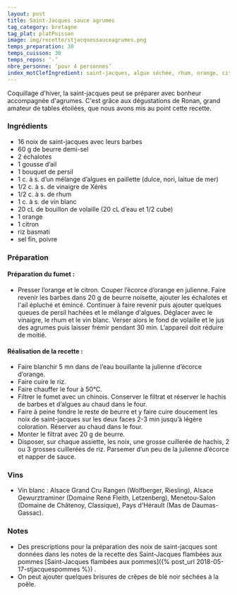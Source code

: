 ```yaml
---
layout: post
title: Saint-Jacques sauce agrumes
tag_category: bretagne
tag_plat: platPoisson
image: img/recette/stjacquessauceagrumes.png
temps_preparation: 30
temps_cuisson: 30
temps_repos: ‘-‘
nbre_personne: ‘pour 4 personnes’
index_motClefIngredient: saint-jacques, algue séchée, rhum, orange, citron
---
```

Coquillage d'hiver, la saint-jacques peut se préparer avec bonheur accompagnée d'agrumes. C'est grâce aux dégustations de Ronan, grand amateur de tables étoilées, que nous avons mis au point cette recette.

### Ingrédients
* 16 noix de saint-jacques avec leurs barbes
* 60 g de beurre demi-sel
* 2 échalotes
* 1 gousse d’ail
* 1 bouquet de persil
* 1 c. à s. d’un mélange d’algues en paillette (dulce, nori, laitue de mer)
* 1/2 c. à s. de vinaigre de Xérès
* 1/2 c. à s. de rhum
* 1 c. à s. de vin blanc
* 20 cL de bouillon de volaille (20 cL d’eau et 1/2 cube)
* 1 orange
* 1 citron
* riz basmati
* sel fin, poivre

### Préparation
#### Préparation du fumet :
* Presser l’orange et le citron. Couper l’écorce d’orange en julienne. Faire revenir les barbes dans 20 g de beurre noisette, ajouter les échalotes et l'ail épluché et émincé. Continuer à faire revenir puis ajouter quelques queues de persil hachées et le mélange d'algues. Déglacer avec le vinaigre, le rhum et le vin blanc. Verser alors le fond de volaille et le jus des agrumes puis laisser frémir pendant 30 min. L’appareil doit réduire de moitié.

#### Réalisation de la recette :
* Faire blanchir 5 mn dans de l’eau bouillante la julienne d’écorce d’orange.
* Faire cuire le riz.
* Faire chauffer le four à 50°C.
* Filtrer le fumet avec un chinois. Conserver le filtrat et réserver le hachis de barbes et d’algues au chaud dans le four.
* Faire à peine fondre le reste de beurre et y faire cuire doucement les noix de saint-jacques sur les deux faces 2-3 min jusqu’à légère coloration. Réserver au chaud dans le four.
* Monter le filtrat avec 20 g de beurre.
* Disposer, sur chaque assiette, les noix, une grosse cuillerée de hachis, 2 ou 3 grosses cuillerées de riz. Parsemer d’un peu de la julienne d’écorce et napper de sauce.  

### Vins
* Vin blanc : Alsace Grand Cru Rangen (Wolfberger, Riesling), Alsace Gewurztraminer (Domaine René Fleith, Letzenberg), Menetou-Salon (Domaine de Châtenoy, Classique), Pays d'Hérault (Mas de Daumas-Gassac).

### Notes
* Des prescriptions pour la préparation des noix de saint-jacques sont données dans les notes de la recette des Saint-Jacques flambées aux pommes [Saint-Jacques flambées aux pommes]({% post_url 2018-05-17-stjacquespommes %}) .
* On peut ajouter quelques brisures de crêpes de blé noir séchées à la poêle.
